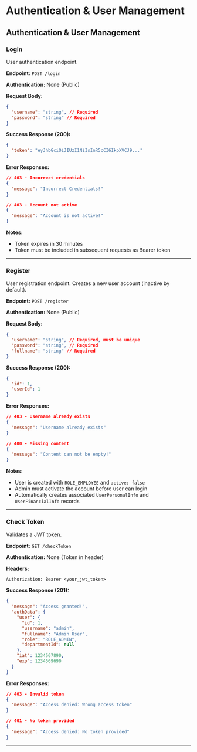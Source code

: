 # Authentication & User Management

## Authentication & User Management

### Login

User authentication endpoint.

**Endpoint:** `POST /login`

**Authentication:** None (Public)

**Request Body:**

```json
{
  "username": "string", // Required
  "password": "string" // Required
}
```

**Success Response (200):**

```json
{
  "token": "eyJhbGciOiJIUzI1NiIsInR5cCI6IkpXVCJ9..."
}
```

**Error Responses:**

```json
// 403 - Incorrect credentials
{
  "message": "Incorrect Credentials!"
}

// 403 - Account not active
{
  "message": "Account is not active!"
}
```

**Notes:**

- Token expires in 30 minutes
- Token must be included in subsequent requests as Bearer token

---

### Register

User registration endpoint. Creates a new user account (inactive by default).

**Endpoint:** `POST /register`

**Authentication:** None (Public)

**Request Body:**

```json
{
  "username": "string", // Required, must be unique
  "password": "string", // Required
  "fullname": "string" // Required
}
```

**Success Response (200):**

```json
{
  "id": 1,
  "userId": 1
}
```

**Error Responses:**

```json
// 403 - Username already exists
{
  "message": "Username already exists"
}

// 400 - Missing content
{
  "message": "Content can not be empty!"
}
```

**Notes:**

- User is created with `ROLE_EMPLOYEE` and `active: false`
- Admin must activate the account before user can login
- Automatically creates associated `UserPersonalInfo` and `UserFinancialInfo` records

---

### Check Token

Validates a JWT token.

**Endpoint:** `GET /checkToken`

**Authentication:** None (Token in header)

**Headers:**

```
Authorization: Bearer <your_jwt_token>
```

**Success Response (201):**

```json
{
  "message": "Access granted!",
  "authData": {
    "user": {
      "id": 1,
      "username": "admin",
      "fullname": "Admin User",
      "role": "ROLE_ADMIN",
      "departmentId": null
    },
    "iat": 1234567890,
    "exp": 1234569690
  }
}
```

**Error Responses:**

```json
// 403 - Invalid token
{
  "message": "Access denied: Wrong access token"
}

// 401 - No token provided
{
  "message": "Access denied: No token provided"
}
```

---
